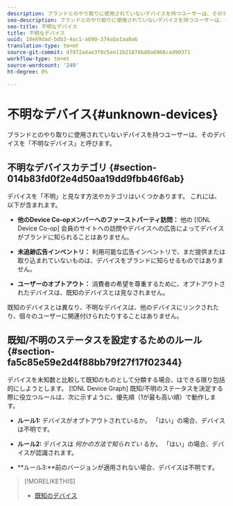 ```yaml
---
description: ブランドとのやり取りに使用されていないデバイスを持つユーザーは、そのデバイスを「不明なデバイス」と呼びます。
seo-description: ブランドとのやり取りに使用されていないデバイスを持つユーザーは、そのデバイスを「不明なデバイス」と呼びます。
seo-title: 不明なデバイス
title: 不明なデバイス
uuid: 18e69dad-bdb3-4ac1-a690-374aba1aa0a6
translation-type: tm+mt
source-git-commit: 4f972a4ae3f0c5ee11b21876bd8a6966cad90371
workflow-type: tm+mt
source-wordcount: '249'
ht-degree: 0%

---
```



# 不明なデバイス{#unknown-devices}

ブランドとのやり取りに使用されていないデバイスを持つユーザーは、そのデバイスを「不明なデバイス」と呼びます。

## 不明なデバイスカテゴリ {#section-014b83fd0f2e4d50aa19dd9fbb46f6ab}

デバイスを「不明」と見なす方法やカテゴリはいくつかあります。 これには、以下が含まれます。

* **他のDevice Co-opメンバーへのファーストパーティ訪問：** 他の [!DNL Device Co-op] 会員のサイトへの訪問やデバイスへの広告によってデバイスがブランドに知られることはありません。

* **未追跡広告インベントリ：** 利用可能な広告インベントリで、まだ提供または取り込まれていないものは、デバイスをブランドに知らせるものではありません。
* **ユーザーのオプトアウト：** 消費者の希望を尊重するために、オプトアウトされたデバイスは、既知のデバイスとは見なされません。

既知のデバイスとは異なり、不明なデバイスは、他のデバイスにリンクされたり、個々のユーザーに関連付けられたりすることはありません。

## 既知/不明のステータスを設定するためのルール {#section-fa5c85e59e2d4f88bb79f27f17f02344}

デバイスを未知数と比較して既知のものとして分類する場合、はできる限り包括的にしようとします。 [!DNL Device Graph] 既知/不明のステータスを決定する際に役立つルールは、次に示すように、優先順（1が最も高い順）で動作します。

* **ルール1:** デバイスがオプトアウトされているか。 「はい」の場合、デバイスは不明です。
* **ルール2:** デバイスは *何かの方法で知られてい* るか。 「はい」の場合、デバイスが認識されます。

* **ルール3:**前のバージョンが適用されない場合、デバイスは不明です。

>[!MORELIKETHIS]
>
>* [既知のデバイス](../processes/known-device.md#concept-8e87c276819a48bfac5cef10b45216d1)

